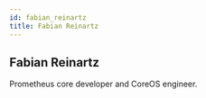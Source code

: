 ```yaml
---
id: fabian_reinartz
title: Fabian Reinartz
---
```


## Fabian Reinartz

Prometheus core developer and CoreOS engineer.
